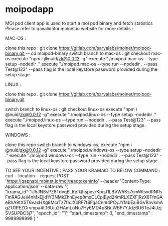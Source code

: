 # moipodapp
MOI pod client app is used to start a moi pod binary and fetch statistics
Please refer to qavalidator.moinet.io website for more details : 



MAC-OS :

clone this repo :  git clone https://gitlab.com/sarvalabs/moinet/moipod-binary.git
-- cd moipod-binary
switch branch to mac-os : git checkout mac-os
execute "npm i @nuid/zk@0.0.12 -g"
execute "./moipod.mac-os --type setup -nodedir ."
execute "./moipod.mac-os --type run --nodedir . --pass Test@123"
--pass flag is the local keystore password provided during the setup stage.

LINUX :

clone this repo : git clone https://gitlab.com/sarvalabs/moinet/moipod-binary.git

switch branch to linux-os : git checkout linux-os
execute "npm i @nuid/zk@0.0.12 -g"
execute "./moipod.linux-os --type setup -nodedir ."
execute "./moipod.linux-os --type run --nodedir . --pass Test@123"
--pass flag is the local keystore password provided during the setup stage.

WINDOWS :

clone this repo
switch branch to windows-os.
execute "npm i @nuid/zk@0.0.12 -g"
execute "./moipod.windows-os --type setup -nodedir ."
execute "./moipod.windows-os --type run --nodedir . --pass Test@123"
--pass flag is the local keystore password provided during the setup stage.

TO SEE YOUR INCENTIVE : PASS YOUR KRAMAID TO BELOW COMMAND :
curl --location --request POST 'https://qapnapi.moinet.io/moi/readtokeninfo' 
--header 'Content-Type: application/json' 
--data-raw '{
"krama_id":"UhJNSsPZ8TdvqELKefQhspevrKpqJ1LBVW5Ks7cmWtsxdRNRsFmRAGJeii4nMxEjjd1Y3NMkZhhEyep8mxCLCpjByd24mRLXZXFjRzX8FfnGAeBhA9tXST6vaxHXg8McrTz7fhJXcRF7t8FqaCnm4PCyJYMbEaiBGVBnvkmAgZU1PEZGrvmpa4t.16Uiu2HAmLoNu7Hy6MD4pSBuWBF7YJdz6U6TeJ4iJzjSVSUPBC3j7",
"epoch_id": "1",
"start_timestamp": 0,
"end_timestamp" : 9999999999
}
'
